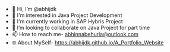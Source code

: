 - 👋 Hi, I’m @abhijdk
- 👀 I'm interested in Java Project Development
- 🌱 I'm currently working in SAP Hybris Project
- 💞️ I’m looking to collaborate on Java Project for part time
- 📫 How to reach me- abhinnabehuria@outlook.com
- 🌐 About MySelf- https://abhijdk.github.io/A_Portfolio_Website

<!---
abhijdk/abhijdk is a ✨ special ✨ repository because its `README.md` (this file) appears on your GitHub profile.
You can click the Preview link to take a look at your changes.
--->
